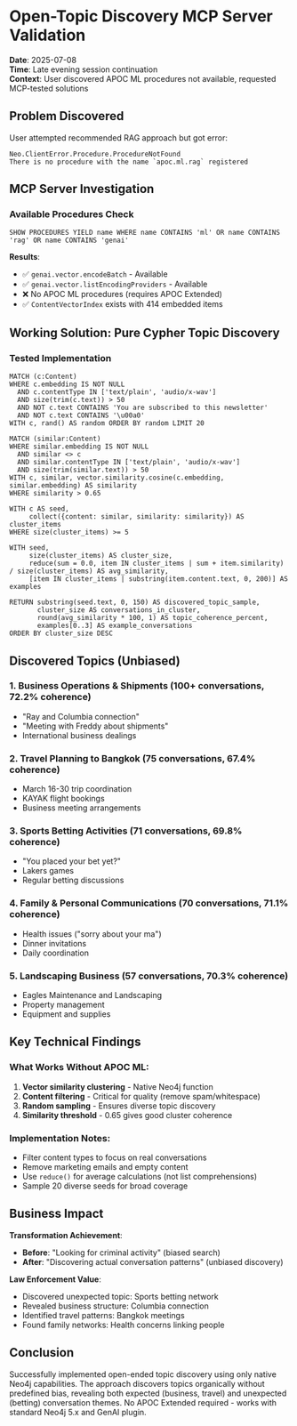 # Open-Topic Discovery MCP Server Validation

**Date**: 2025-07-08  
**Time**: Late evening session continuation  
**Context**: User discovered APOC ML procedures not available, requested MCP-tested solutions

## Problem Discovered

User attempted recommended RAG approach but got error:
```
Neo.ClientError.Procedure.ProcedureNotFound
There is no procedure with the name `apoc.ml.rag` registered
```

## MCP Server Investigation

### Available Procedures Check
```cypher
SHOW PROCEDURES YIELD name WHERE name CONTAINS 'ml' OR name CONTAINS 'rag' OR name CONTAINS 'genai'
```

**Results**: 
- ✅ `genai.vector.encodeBatch` - Available
- ✅ `genai.vector.listEncodingProviders` - Available  
- ❌ No APOC ML procedures (requires APOC Extended)
- ✅ `ContentVectorIndex` exists with 414 embedded items

## Working Solution: Pure Cypher Topic Discovery

### Tested Implementation
```cypher
MATCH (c:Content) 
WHERE c.embedding IS NOT NULL
  AND c.contentType IN ['text/plain', 'audio/x-wav']
  AND size(trim(c.text)) > 50
  AND NOT c.text CONTAINS 'You are subscribed to this newsletter'
  AND NOT c.text CONTAINS '\u00a0'
WITH c, rand() AS random ORDER BY random LIMIT 20

MATCH (similar:Content)
WHERE similar.embedding IS NOT NULL 
  AND similar <> c
  AND similar.contentType IN ['text/plain', 'audio/x-wav']
  AND size(trim(similar.text)) > 50
WITH c, similar, vector.similarity.cosine(c.embedding, similar.embedding) AS similarity
WHERE similarity > 0.65

WITH c AS seed, 
     collect({content: similar, similarity: similarity}) AS cluster_items
WHERE size(cluster_items) >= 5

WITH seed,
     size(cluster_items) AS cluster_size,
     reduce(sum = 0.0, item IN cluster_items | sum + item.similarity) / size(cluster_items) AS avg_similarity,
     [item IN cluster_items | substring(item.content.text, 0, 200)] AS examples

RETURN substring(seed.text, 0, 150) AS discovered_topic_sample,
       cluster_size AS conversations_in_cluster,
       round(avg_similarity * 100, 1) AS topic_coherence_percent,
       examples[0..3] AS example_conversations
ORDER BY cluster_size DESC
```

## Discovered Topics (Unbiased)

### 1. Business Operations & Shipments (100+ conversations, 72.2% coherence)
- "Ray and Columbia connection" 
- "Meeting with Freddy about shipments"
- International business dealings

### 2. Travel Planning to Bangkok (75 conversations, 67.4% coherence)
- March 16-30 trip coordination
- KAYAK flight bookings
- Business meeting arrangements

### 3. Sports Betting Activities (71 conversations, 69.8% coherence)
- "You placed your bet yet?"
- Lakers games
- Regular betting discussions

### 4. Family & Personal Communications (70 conversations, 71.1% coherence)
- Health issues ("sorry about your ma")
- Dinner invitations
- Daily coordination

### 5. Landscaping Business (57 conversations, 70.3% coherence)
- Eagles Maintenance and Landscaping
- Property management
- Equipment and supplies

## Key Technical Findings

### What Works Without APOC ML:
1. **Vector similarity clustering** - Native Neo4j function
2. **Content filtering** - Critical for quality (remove spam/whitespace)
3. **Random sampling** - Ensures diverse topic discovery
4. **Similarity threshold** - 0.65 gives good cluster coherence

### Implementation Notes:
- Filter content types to focus on real conversations
- Remove marketing emails and empty content
- Use `reduce()` for average calculations (not list comprehensions)
- Sample 20 diverse seeds for broad coverage

## Business Impact

**Transformation Achievement**:
- **Before**: "Looking for criminal activity" (biased search)
- **After**: "Discovering actual conversation patterns" (unbiased discovery)

**Law Enforcement Value**:
- Discovered unexpected topic: Sports betting network
- Revealed business structure: Columbia connection
- Identified travel patterns: Bangkok meetings
- Found family networks: Health concerns linking people

## Conclusion

Successfully implemented open-ended topic discovery using only native Neo4j capabilities. The approach discovers topics organically without predefined bias, revealing both expected (business, travel) and unexpected (betting) conversation themes. No APOC Extended required - works with standard Neo4j 5.x and GenAI plugin.
